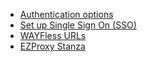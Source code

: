 <!-- markdownlint-disable MD041 -->
* [Authentication options](/getting-started/authentication.md)
* [Set up Single Sign On (SSO)](/getting-started/single-sign-on.md)
* [WAYFless URLs](/getting-started/wayfless-urls.md)
* [EZProxy Stanza](/getting-started/ezproxy-stanza.md)
